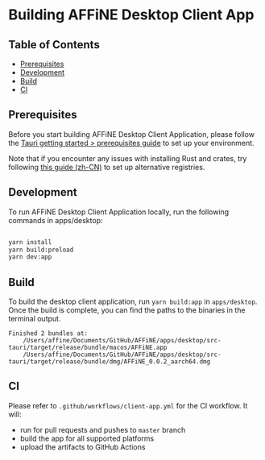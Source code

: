 # Building AFFiNE Desktop Client App

## Table of Contents

- [Prerequisites](#prerequisites)
- [Development](#development)
- [Build](#build)
- [CI](#ci)

## Prerequisites

Before you start building AFFiNE Desktop Client Application, please follow the [Tauri getting started > prerequisites guide](https://tauri.app/v1/guides/getting-started/prerequisites) to set up your environment.

Note that if you encounter any issues with installing Rust and crates, try following [this guide (zh-CN)](https://course.rs/first-try/slowly-downloading.html) to set up alternative registries.

## Development

To run AFFiNE Desktop Client Application locally, run the following commands in apps/desktop:

```sh

yarn install
yarn build:preload
yarn dev:app

```

## Build

To build the desktop client application, run `yarn build:app` in `apps/desktop`.
Once the build is complete, you can find the paths to the binaries in the terminal output.

```
Finished 2 bundles at:
    /Users/affine/Documents/GitHub/AFFiNE/apps/desktop/src-tauri/target/release/bundle/macos/AFFiNE.app
    /Users/affine/Documents/GitHub/AFFiNE/apps/desktop/src-tauri/target/release/bundle/dmg/AFFiNE_0.0.2_aarch64.dmg
```

## CI

Please refer to `.github/workflows/client-app.yml` for the CI workflow. It will:

- run for pull requests and pushes to `master` branch
- build the app for all supported platforms
- upload the artifacts to GitHub Actions
